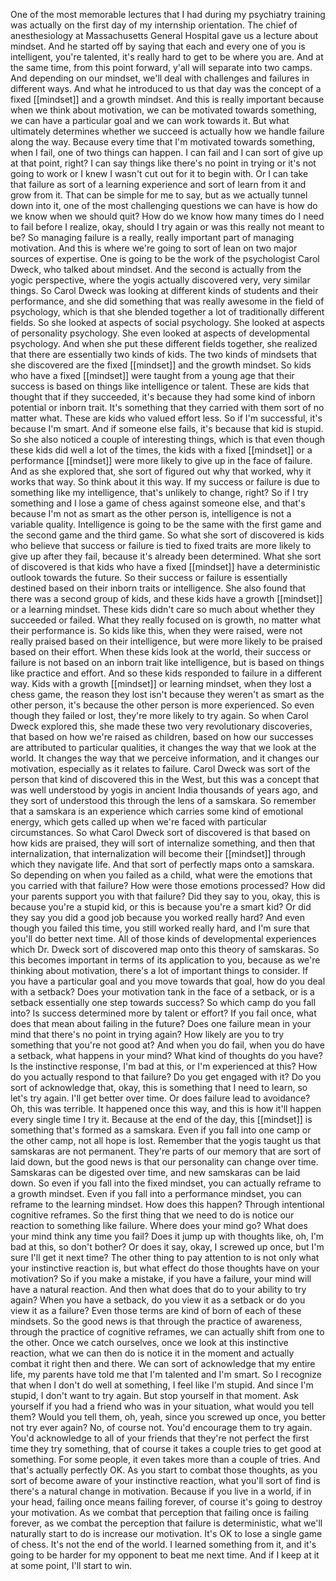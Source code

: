  One of the most memorable lectures that I had during my psychiatry training was actually on the first day of my internship orientation. The chief of anesthesiology at Massachusetts General Hospital gave us a lecture about mindset. And he started off by saying that each and every one of you is intelligent, you're talented, it's really hard to get to be where you are. And at the same time, from this point forward, y'all will separate into two camps. And depending on our mindset, we'll deal with challenges and failures in different ways. And what he introduced to us that day was the concept of a fixed [[mindset]] and a growth mindset. And this is really important because when we think about motivation, we can be motivated towards something, we can have a particular goal and we can work towards it. But what ultimately determines whether we succeed is actually how we handle failure along the way. Because every time that I'm motivated towards something, when I fail, one of two things can happen. I can fail and I can sort of give up at that point, right? I can say things like there's no point in trying or it's not going to work or I knew I wasn't cut out for it to begin with. Or I can take that failure as sort of a learning experience and sort of learn from it and grow from it. That can be simple for me to say, but as we actually tunnel down into it, one of the most challenging questions we can have is how do we know when we should quit? How do we know how many times do I need to fail before I realize, okay, should I try again or was this really not meant to be? So managing failure is a really, really important part of managing motivation. And this is where we're going to sort of lean on two major sources of expertise. One is going to be the work of the psychologist Carol Dweck, who talked about mindset. And the second is actually from the yogic perspective, where the yogis actually discovered very, very similar things. So Carol Dweck was looking at different kinds of students and their performance, and she did something that was really awesome in the field of psychology, which is that she blended together a lot of traditionally different fields. So she looked at aspects of social psychology. She looked at aspects of personality psychology. She even looked at aspects of developmental psychology. And when she put these different fields together, she realized that there are essentially two kinds of kids. The two kinds of mindsets that she discovered are the fixed [[mindset]] and the growth mindset. So kids who have a fixed [[mindset]] were taught from a young age that their success is based on things like intelligence or talent. These are kids that thought that if they succeeded, it's because they had some kind of inborn potential or inborn trait. It's something that they carried with them sort of no matter what. These are kids who valued effort less. So if I'm successful, it's because I'm smart. And if someone else fails, it's because that kid is stupid. So she also noticed a couple of interesting things, which is that even though these kids did well a lot of the times, the kids with a fixed [[mindset]] or a performance [[mindset]] were more likely to give up in the face of failure. And as she explored that, she sort of figured out why that worked, why it works that way. So think about it this way. If my success or failure is due to something like my intelligence, that's unlikely to change, right? So if I try something and I lose a game of chess against someone else, and that's because I'm not as smart as the other person is, intelligence is not a variable quality. Intelligence is going to be the same with the first game and the second game and the third game. So what she sort of discovered is kids who believe that success or failure is tied to fixed traits are more likely to give up after they fail, because it's already been determined. What she sort of discovered is that kids who have a fixed [[mindset]] have a deterministic outlook towards the future. So their success or failure is essentially destined based on their inborn traits or intelligence. She also found that there was a second group of kids, and these kids have a growth [[mindset]] or a learning mindset. These kids didn't care so much about whether they succeeded or failed. What they really focused on is growth, no matter what their performance is. So kids like this, when they were raised, were not really praised based on their intelligence, but were more likely to be praised based on their effort. When these kids look at the world, their success or failure is not based on an inborn trait like intelligence, but is based on things like practice and effort. And so these kids responded to failure in a different way. Kids with a growth [[mindset]] or learning mindset, when they lost a chess game, the reason they lost isn't because they weren't as smart as the other person, it's because the other person is more experienced. So even though they failed or lost, they're more likely to try again. So when Carol Dweck explored this, she made these two very revolutionary discoveries, that based on how we're raised as children, based on how our successes are attributed to particular qualities, it changes the way that we look at the world. It changes the way that we perceive information, and it changes our motivation, especially as it relates to failure. Carol Dweck was sort of the person that kind of discovered this in the West, but this was a concept that was well understood by yogis in ancient India thousands of years ago, and they sort of understood this through the lens of a samskara. So remember that a samskara is an experience which carries some kind of emotional energy, which gets called up when we're faced with particular circumstances. So what Carol Dweck sort of discovered is that based on how kids are praised, they will sort of internalize something, and then that internalization, that internalization will become their [[mindset]] through which they navigate life. And that sort of perfectly maps onto a samskara. So depending on when you failed as a child, what were the emotions that you carried with that failure? How were those emotions processed? How did your parents support you with that failure? Did they say to you, okay, this is because you're a stupid kid, or this is because you're a smart kid? Or did they say you did a good job because you worked really hard? And even though you failed this time, you still worked really hard, and I'm sure that you'll do better next time. All of those kinds of developmental experiences which Dr. Dweck sort of discovered map onto this theory of samskaras. So this becomes important in terms of its application to you, because as we're thinking about motivation, there's a lot of important things to consider. If you have a particular goal and you move towards that goal, how do you deal with a setback? Does your motivation tank in the face of a setback, or is a setback essentially one step towards success? So which camp do you fall into? Is success determined more by talent or effort? If you fail once, what does that mean about failing in the future? Does one failure mean in your mind that there's no point in trying again? How likely are you to try something that you're not good at? And when you do fail, when you do have a setback, what happens in your mind? What kind of thoughts do you have? Is the instinctive response, I'm bad at this, or I'm experienced at this? How do you actually respond to that failure? Do you get engaged with it? Do you sort of acknowledge that, okay, this is something that I need to learn, so let's try again. I'll get better over time. Or does failure lead to avoidance? Oh, this was terrible. It happened once this way, and this is how it'll happen every single time I try it. Because at the end of the day, this [[mindset]] is something that's formed as a samskara. Even if you fall into one camp or the other camp, not all hope is lost. Remember that the yogis taught us that samskaras are not permanent. They're parts of our memory that are sort of laid down, but the good news is that our personality can change over time. Samskaras can be digested over time, and new samskaras can be laid down. So even if you fall into the fixed mindset, you can actually reframe to a growth mindset. Even if you fall into a performance mindset, you can reframe to the learning mindset. How does this happen? Through intentional cognitive reframes. So the first thing that we need to do is notice our reaction to something like failure. Where does your mind go? What does your mind think any time you fail? Does it jump up with thoughts like, oh, I'm bad at this, so don't bother? Or does it say, okay, I screwed up once, but I'm sure I'll get it next time? The other thing to pay attention to is not only what your instinctive reaction is, but what effect do those thoughts have on your motivation? So if you make a mistake, if you have a failure, your mind will have a natural reaction. And then what does that do to your ability to try again? When you have a setback, do you view it as a setback or do you view it as a failure? Even those terms are kind of born of each of these mindsets. So the good news is that through the practice of awareness, through the practice of cognitive reframes, we can actually shift from one to the other. Once we catch ourselves, once we look at this instinctive reaction, what we can then do is notice it in the moment and actually combat it right then and there. We can sort of acknowledge that my entire life, my parents have told me that I'm talented and I'm smart. So I recognize that when I don't do well at something, I feel like I'm stupid. And since I'm stupid, I don't want to try again. But stop yourself in that moment. Ask yourself if you had a friend who was in your situation, what would you tell them? Would you tell them, oh, yeah, since you screwed up once, you better not try ever again? No, of course not. You'd encourage them to try again. You'd acknowledge to all of your friends that they're not perfect the first time they try something, that of course it takes a couple tries to get good at something. For some people, it even takes more than a couple of tries. And that's actually perfectly OK. As you start to combat those thoughts, as you sort of become aware of your instinctive reaction, what you'll sort of find is there's a natural change in motivation. Because if you live in a world, if in your head, failing once means failing forever, of course it's going to destroy your motivation. As we combat that perception that failing once is failing forever, as we combat the perception that failure is deterministic, what we'll naturally start to do is increase our motivation. It's OK to lose a single game of chess. It's not the end of the world. I learned something from it, and it's going to be harder for my opponent to beat me next time. And if I keep at it at some point, I'll start to win.